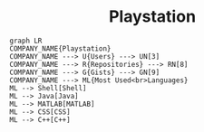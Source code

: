 <h1 align="center">Playstation</h1>

```mermaid
graph LR
COMPANY_NAME{Playstation}
COMPANY_NAME ---> U{Users} ---> UN[3]
COMPANY_NAME ---> R{Repositories} ---> RN[8]
COMPANY_NAME ---> G{Gists} ---> GN[9]
COMPANY_NAME ---> ML{Most Used<br>Languages}
ML --> Shell[Shell]
ML --> Java[Java]
ML --> MATLAB[MATLAB]
ML --> CSS[CSS]
ML --> C++[C++]
```

